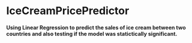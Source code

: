 # IceCreamPricePredictor


#### Using Linear Regression to predict the sales of ice cream between two countries and also testing if the model was statictically significant. 
